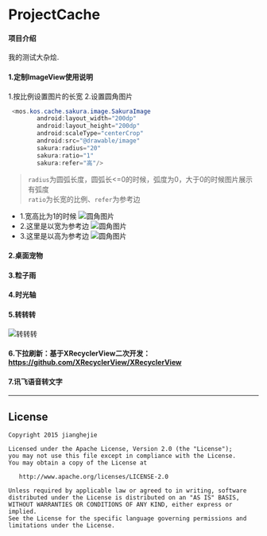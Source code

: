 # ProjectCache

#### 项目介绍
我的测试大杂烩.

#### 1.定制ImageView使用说明

1.按比例设置图片的长宽
2.设置圆角图片
```java
 <mos.kos.cache.sakura.image.SakuraImage
        android:layout_width="200dp"
        android:layout_height="200dp"
        android:scaleType="centerCrop"
        android:src="@drawable/image"
        sakura:radius="20"
        sakura:ratio="1"
        sakura:refer="高"/>
```
> `radius`为圆弧长度，圆弧长<=0的时候，弧度为0，大于0的时候图片展示有弧度
><br/> `ratio`为长宽的比例、`refer`为参考边

- 1.宽高比为1的时候
![圆角图片](https://github.com/KosmoSakura/ProjectCache/blob/master/show/circle_1.png)
- 2.这里是以宽为参考边
![圆角图片](https://github.com/KosmoSakura/ProjectCache/blob/master/show/circle_2.png)
- 3.这里是以高为参考边
![圆角图片](https://github.com/KosmoSakura/ProjectCache/blob/master/show/circle_3.png)

#### 2.桌面宠物
#### 3.粒子雨
#### 4.时光轴
#### 5.转转转
![转转转](https://github.com/KosmoSakura/ProjectCache/blob/master/show/Whorl.gif)
#### 6.下拉刷新：基于XRecyclerView二次开发：https://github.com/XRecyclerView/XRecyclerView
#### 7.讯飞语音转文字


-------
License
-------

    Copyright 2015 jianghejie

    Licensed under the Apache License, Version 2.0 (the "License");
    you may not use this file except in compliance with the License.
    You may obtain a copy of the License at

       http://www.apache.org/licenses/LICENSE-2.0

    Unless required by applicable law or agreed to in writing, software
    distributed under the License is distributed on an "AS IS" BASIS,
    WITHOUT WARRANTIES OR CONDITIONS OF ANY KIND, either express or implied.
    See the License for the specific language governing permissions and
    limitations under the License.